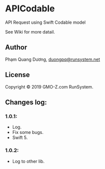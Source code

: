# APICodable

API Request using Swift Codable model

See Wiki for more datail.

## Author

Phạm Quang Dương, duongpq@runsystem.net

## License

Copyright © 2019 GMO-Z.com RunSystem.

## Changes log:

### 1.0.1:

- Log.
- Fix some bugs.
- Swift 5.

### 1.0.2:

- Log to other lib.
